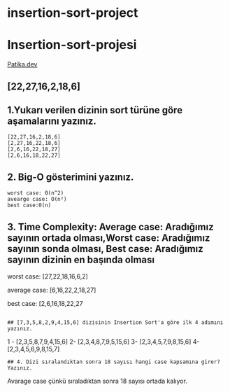 # insertion-sort-project
# Insertion-sort-projesi

[Patika.dev](https://www.patika.dev/tr)

## [22,27,16,2,18,6]

## 1.Yukarı verilen dizinin sort türüne göre aşamalarını yazınız.

```
[22,27,16,2,18,6]
[2,27,16,22,18,6]
[2,6,16,22,18,27]
[2,6,16,18,22,27]

```

## 2. Big-O gösterimini yazınız.
```
worst case: 0(n^2)
avearge case: O(n²)
best case:0(n)
```

## 3. Time Complexity: Average case: Aradığımız sayının ortada olması,Worst case: Aradığımız sayının sonda olması, Best case: Aradığımız sayının dizinin en başında olması
worst case:
[27,22,18,16,6,2]

average case:
[6,16,22,2,18,27]

best case:
[2,6,16,18,22,27

```

## [7,3,5,8,2,9,4,15,6] dizisinin Insertion Sort'a göre ilk 4 adımını yazınız.
```
1 - [2,3,5,8,7,9,4,15,6]
2-  [2,3,4,8,7,9,5,15,6]
3-  [2,3,4,5,7,9,8,15,6]
4-  [2,3,4,5,6,9,8,15,7]
```
## 4. Dizi sıralandıktan sonra 18 sayısı hangi case kapsamına girer? Yazınız.
```
Avarage case çünkü sıraladıktan sonra 18 sayısı ortada kalıyor.
